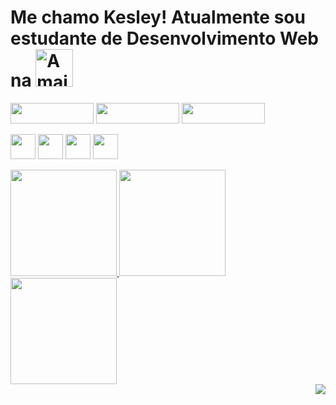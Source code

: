  
# Me chamo Kesley! Atualmente sou estudante de Desenvolvimento Web na <a href="https://www.betrybe.com/"><img height="60em" src="https://i.imgur.com/Yp2a7wO.gif" align="bottom"  title="A maior escola de programação do Brasil" align="bottom"/>

 
<div style="display: inline_block">
  <div align="left">
   
   <a href= "https://www.linkedin.com/in/kesleymuniz/" target="_blank" rel="noopener"><img src="https://img.shields.io/badge/LinkedIn-0077B5?style=for-the-badge&logo=linkedin&logoColor=white" width="133px" height="33" /></a>
  <a href= "https://www.instagram.com/kgm.raw/" target="_black"><img src="https://img.shields.io/badge/Instagram-E4405F?style=for-the-badge&logo=instagram&logoColor=white" width="133px" height="33" target="_black"/></a>
  <a href= "mailto:contato.kgmstudios@hotmail.com?subject=Hello%20again" target="_black"><img src="https://img.shields.io/badge/Gmail-D14836?style=for-the-badge&logo=gmail&logoColor=white" width="133px" height="33" target="_black"/></a>
  </div> 
 
  <img src="https://cdn.jsdelivr.net/gh/devicons/devicon/icons/javascript/javascript-original.svg" width="px" height="40px"/> <img src="https://cdn.jsdelivr.net/gh/devicons/devicon/icons/css3/css3-original-wordmark.svg"  width="40px" height="40px"/> <img src="https://cdn.jsdelivr.net/gh/devicons/devicon/icons/html5/html5-original-wordmark.svg" width="40px" height="40px"/> <img src="https://cdn.jsdelivr.net/gh/devicons/devicon/icons/react/react-original-wordmark.svg" width="40px" height="40px"/>
 
 </div>
 

 <div align="left"> 
  <a href="https://github.com/KesleyMuniz"><img height="170em" src="https://github-readme-stats.vercel.app/api?username=KesleyMuniz&show_icons=true&theme=radical&include_all_commits=true&count_private=true"/> 
   
   <img height="170em"  src="https://github-readme-stats.vercel.app/api/top-langs/?username=kesleymuniz&layout=compact&langs_count=7&theme=radical"/>
   
   <img height="170em" src = "https://github-readme-streak-stats.herokuapp.com?user=kesleymuniz&theme=radical&hide_border=true" >
   
   


<div align="center">

<img style="float: right;" src="http://www.fullsite.com.br/images/construc.gif">

</div>







